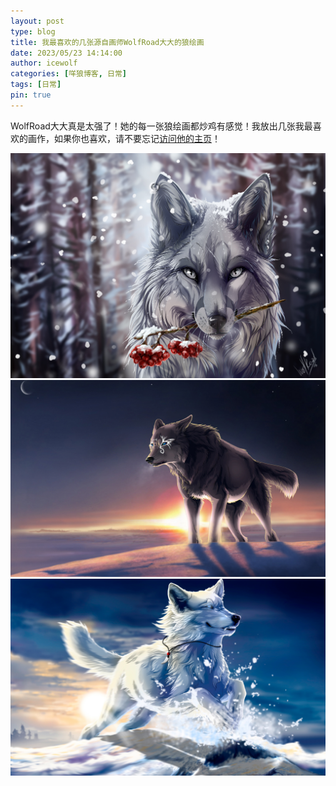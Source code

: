 ```yaml
---
layout: post
type: blog
title: 我最喜欢的几张源自画师WolfRoad大大的狼绘画
date: 2023/05/23 14:14:00
author: icewolf
categories: [咩狼博客, 日常]
tags: [日常]
pin: true
---
```



WolfRoad大大真是太强了！她的每一张狼绘画都炒鸡有感觉！我放出几张我最喜欢的画作，如果你也喜欢，请不要忘记[访问他的主页](https://www.furaffinity.net/user/wolfsroad/)！

![](assets/img/post/WolfRoad/WolfRoad-0.jpg)
![](assets/img/post/WolfRoad/WolfRoad-1.jpg)
![](assets/img/post/WolfRoad/WolfRoad-2.jpg)
